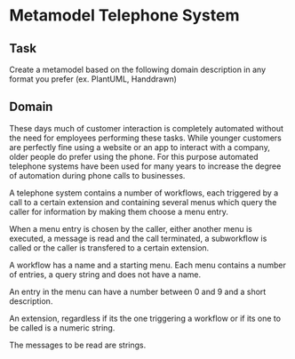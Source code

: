 # Metamodel Telephone System

## Task 

Create a metamodel based on the following domain description in any format you prefer (ex. PlantUML, Handdrawn)

## Domain

These days much of customer interaction is completely automated without the need for employees
performing these tasks. While younger customers are perfectly fine using a website or 
an app to interact with a company, older people do prefer using the phone. For this 
purpose automated telephone systems have been used for many years to increase the degree
of automation during phone calls to businesses. 

A telephone system contains a number of workflows, each triggered by a call to a certain 
extension and containing several menus which query the caller for information by making
them choose a menu entry. 

When a menu entry is chosen by the caller, either another menu is executed, a message is read and the call terminated, 
a subworkflow is called or the caller is transfered to a certain extension. 

A workflow has a name and a starting menu. Each menu contains a number of entries, a query string and 
does not have a name. 

An entry in the menu can have a number between 0 and 9 and a short description. 

An extension, regardless if its the one triggering a workflow or if its one to be called
is a numeric string. 

The messages to be read are strings.
